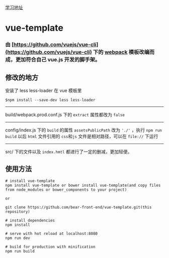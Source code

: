 [学习地址](https://github.com/keepfool/vue-tutorials/tree/master/06.Router/demo05)

# vue-template

### 由 [https://github.com/vuejs/vue-cli](https://github.com/vuejs/vue-cli) 下的 [webpack](https://github.com/vuejs-templates/webpack) 模板改编而成，更加符合自己 vue.js 开发的脚手架。

## 修改的地方

安装了 less less-loader 在 vue 模板里

    $npm install --save-dev less less-loader

<hr/>

build/webpack.prod.conf.js 下的 `extract` 属性都改为 `false`

<hr/>

config/index.js 下的 `build` 的属性 `assetsPublicPath` 改为 `'./'` ，执行 `npm run build` 以后 `html` 文件引用的 `css`和`js` 文件是相对路径，可以在 `file://` 下运行

<hr/>

src/ 下的文件以及 `index.hmtl` 都进行了一定的删减，更加轻便。

## 使用方法

    # install vue-template
    npm install vue-template or bower install vue-template(and copy files from node_modules or bower_components to your project)

    or

    git clone https://github.com/bear-front-end/vue-template.git(this repository)

    # install dependencies
    npm install

    # serve with hot reload at localhost:8080
    npm run dev

    # build for production with minification
    npm run build

